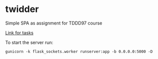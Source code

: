 # twidder
Simple SPA as assignment for TDDD97 course  

[Link for tasks](http://www.ida.liu.se/~TDDD97/labs/index.en.shtml#assig)

To start the server run:  

`gunicorn -k flask_sockets.worker runserver:app -b 0.0.0.0:5000 -D`
